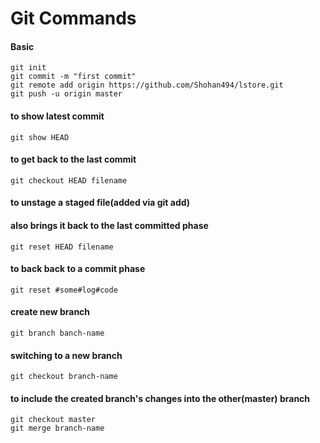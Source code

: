 # Git Commands

#### Basic

	git init
	git commit -m "first commit"
	git remote add origin https://github.com/Shohan494/lstore.git
	git push -u origin master

#### to show latest commit
	git show HEAD

#### to get back to the last commit
	git checkout HEAD filename

#### to unstage a staged file(added via git add)
#### also brings it back to the last committed phase
	git reset HEAD filename

#### to back back to a commit phase
	git reset #some#log#code

#### create new branch
	git branch banch-name

#### switching to a new branch
	git checkout branch-name

#### to include the created branch's changes into the other(master) branch
	git checkout master
	git merge branch-name

####  
